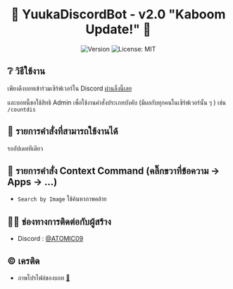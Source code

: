 <h1 align="center">🌈 YuukaDiscordBot - v2.0 "Kaboom Update!" 🤔</h1>
<p align="center">
  <img alt="Version" src="https://img.shields.io/badge/version-2.0-blue.svg?cacheSeconds=2592000" />
  <a>
    <img alt="License: MIT" src="https://img.shields.io/badge/License-MIT-yellow.svg" />
  </a>
</p>

## ❔ วิธีใช้งาน
เพียงดึงบอทเข้าร่วมเซิร์ฟเวอร์ใน Discord [ผ่านลิ้งนี้เลย](https://shorturl.at/agMX3)

และบอทนี้ขอใช้สิทธิ Admin เพื่อใช้งานคำสั่งประเภทบังคับ (มีผลกับทุกคนในเซิร์ฟเวอร์นั้น ๆ ) เช่น `/countdis`

## 🚀 รายการคำสั่งที่สามารถใช้งานได้
รออัปเดททีเดียว

## 📄 รายการคำสั่ง Context Command (คลิ๊กขวาที่ข้อความ -> Apps -> ...)
- `Search by Image` ใช้ค้นหาภาพคล้าย

## 👦🏻 ช่องทางการติดต่อกับผู้สร้าง
* Discord : [@ATOMIC09](https://discords.com/bio/p/atomic09)

## © เครติด
- ภาพโปรไฟล์ของบอท [👀](https://www.pixiv.net/en/artworks/94353390)
